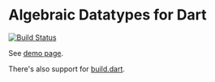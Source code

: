 # Algebraic Datatypes for Dart

[![Build Status](https://drone.io/github.com/polux/adts/status.png)](https://drone.io/github.com/polux/adts/latest)

See [demo page](http://polux.github.io/adts/main.html). 

There's also support for
[build.dart](https://www.dartlang.org/tools/editor/build.html).
